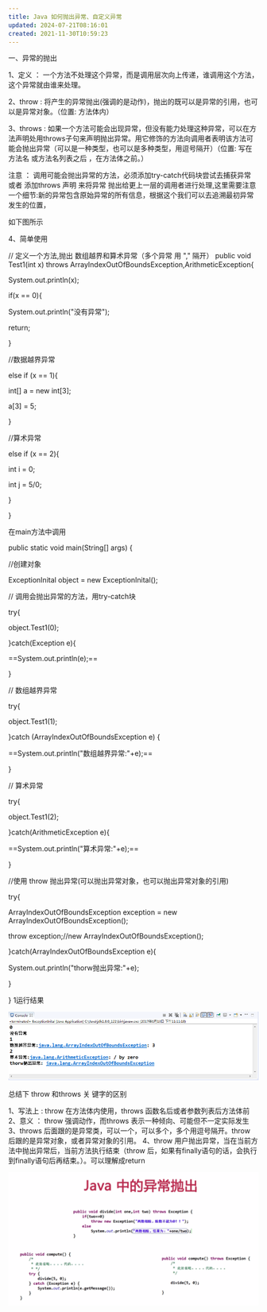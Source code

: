 ```yaml
---
title: Java 如何抛出异常、自定义异常
updated: 2024-07-21T08:16:01
created: 2021-11-30T10:59:23
---
```


一、异常的抛出

1、定义 ： 一个方法不处理这个异常，而是调用层次向上传递，谁调用这个方法，这个异常就由谁来处理。

2、throw : 将产生的异常抛出(强调的是动作)，抛出的既可以是异常的引用，也可以是异常对象。（位置: 方法体内）

3、throws : 如果一个方法可能会出现异常，但没有能力处理这种异常，可以在方法声明处用throws子句来声明抛出异常。用它修饰的方法向调用者表明该方法可能会抛出异常（可以是一种类型，也可以是多种类型，用逗号隔开）（位置: 写在方法名 或方法名列表之后 ，在方法体之前。）

注意 ： 调用可能会抛出异常的方法，必须添加try-catch代码块尝试去捕获异常 或者 添加throws 声明 来将异常 抛出给更上一层的调用者进行处理,这里需要注意一个细节:新的异常包含原始异常的所有信息，根据这个我们可以去追溯最初异常发生的位置，

如下图所示

4、简单使用

// 定义一个方法,抛出 数组越界和算术异常（多个异常 用 "," 隔开）
public void Test1(int x) throws ArrayIndexOutOfBoundsException,ArithmeticException{

System.out.println(x);

if(x == 0){

System.out.println("没有异常");

return;

}

//数据越界异常

else if (x == 1){

int\[\] a = new int\[3\];

a\[3\] = 5;

}

//算术异常

else if (x == 2){

int i = 0;

int j = 5/0;

}

}

在main方法中调用

public static void main(String\[\] args) {

//创建对象

ExceptionInital object = new ExceptionInital();

// 调用会抛出异常的方法，用try-catch块

try{

object.Test1(0);

}catch(Exception e){

==System.out.println(e);==

}

// 数组越界异常

try{

object.Test1(1);

}catch (ArrayIndexOutOfBoundsException e) {

==System.out.println("数组越界异常:"+e);==

}

// 算术异常

try{

object.Test1(2);

}catch(ArithmeticException e){

==System.out.println("算术异常:"+e);==

}

//使用 throw 抛出异常(可以抛出异常对象，也可以抛出异常对象的引用)

try{

ArrayIndexOutOfBoundsException exception = new ArrayIndexOutOfBoundsException();

throw exception;//new ArrayIndexOutOfBoundsException();

}catch(ArrayIndexOutOfBoundsException e){

System.out.println("thorw抛出异常:"+e);

}

}
1运行结果

![image1](assets/ae743c4ab1224a32a3c005fabe6474e8.png)

总结下 throw 和throws 关
键字的区别

1、写法上 : throw 在方法体内使用，throws 函数名后或者参数列表后方法体前
2、意义 ： throw 强调动作，而throws 表示一种倾向、可能但不一定实际发生
3、throws 后面跟的是异常类，可以一个，可以多个，多个用逗号隔开。throw 后跟的是异常对象，或者异常对象的引用。
4、throw 用户抛出异常，当在当前方法中抛出异常后，当前方法执行结束（throw 后，如果有finally语句的话，会执行到finally语句后再结束。）。可以理解成return

![image2](assets/be1af939b3534d859342b75bd55a8af8.png)

